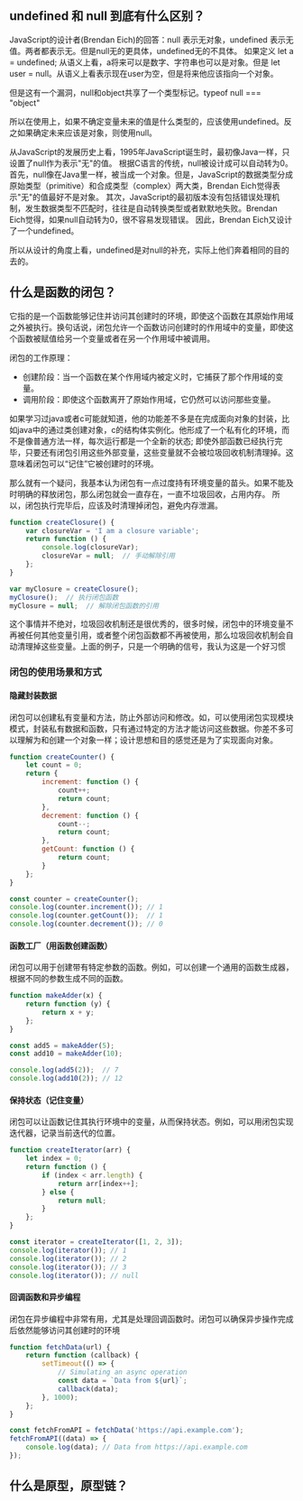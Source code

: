 ## undefined 和 null 到底有什么区别？

JavaScript的设计者(Brendan Eich)的回答：null 表示无对象，undefined 表示无值。两者都表示无。但是null无的更具体，undefined无的不具体。
如果定义 let a = undefined; 从语义上看，a将来可以是数字、字符串也可以是对象。但是 let user =
null。从语义上看表示现在user为空，但是将来他应该指向一个对象。

但是这有一个漏洞，null和object共享了一个类型标记。typeof null === "object"

所以在使用上，如果不确定变量未来的值是什么类型的，应该使用undefined。反之如果确定未来应该是对象，则使用null。

从JavaScript的发展历史上看，1995年JavaScript诞生时，最初像Java一样，只设置了null作为表示"无"的值。
根据C语言的传统，null被设计成可以自动转为0。首先，null像在Java里一样，被当成一个对象。但是，JavaScript的数据类型分成原始类型（primitive）和合成类型（complex）两大类，Brendan
Eich觉得表示"无"的值最好不是对象。
其次，JavaScript的最初版本没有包括错误处理机制，发生数据类型不匹配时，往往是自动转换类型或者默默地失败。Brendan
Eich觉得，如果null自动转为0，很不容易发现错误。
因此，Brendan Eich又设计了一个undefined。

所以从设计的角度上看，undefined是对null的补充，实际上他们奔着相同的目的去的。

## 什么是函数的闭包？

它指的是一个函数能够记住并访问其创建时的环境，即使这个函数在其原始作用域之外被执行。换句话说，闭包允许一个函数访问创建时的作用域中的变量，即使这个函数被赋值给另一个变量或者在另一个作用域中被调用。

闭包的工作原理：

- 创建阶段：当一个函数在某个作用域内被定义时，它捕获了那个作用域的变量。
- 调用阶段：即使这个函数离开了原始作用域，它仍然可以访问那些变量。

如果学习过java或者c可能就知道，他的功能差不多是在完成面向对象的封装，比如java中的通过类创建对象，c的结构体实例化。他形成了一个私有化的环境，而不是像普通方法一样，每次运行都是一个全新的状态;
即使外部函数已经执行完毕，只要还有闭包引用这些外部变量，这些变量就不会被垃圾回收机制清理掉。这意味着闭包可以“记住”它被创建时的环境。

那么就有一个疑问，我基本认为闭包有一点过度持有环境变量的苗头。如果不能及时明确的释放闭包，那么闭包就会一直存在，一直不垃圾回收，占用内存。
所以，闭包执行完毕后，应该及时清理掉闭包，避免内存泄漏。

```javascript
function createClosure() {
    var closureVar = 'I am a closure variable';
    return function () {
        console.log(closureVar);
        closureVar = null;  // 手动解除引用
    };
}

var myClosure = createClosure();
myClosure();  // 执行闭包函数
myClosure = null;  // 解除闭包函数的引用

```

这个事情并不绝对，垃圾回收机制还是很优秀的，很多时候，闭包中的环境变量不再被任何其他变量引用，或者整个闭包函数都不再被使用，那么垃圾回收机制会自动清理掉这些变量。上面的例子，只是一个明确的信号，我认为这是一个好习惯

### 闭包的使用场景和方式

#### 隐藏封装数据

闭包可以创建私有变量和方法，防止外部访问和修改。如，可以使用闭包实现模块模式，封装私有数据和函数，只有通过特定的方法才能访问这些数据。你差不多可以理解为和创建一个对象一样；设计思想和目的感觉还是为了实现面向对象。

```javascript
function createCounter() {
    let count = 0;
    return {
        increment: function () {
            count++;
            return count;
        },
        decrement: function () {
            count--;
            return count;
        },
        getCount: function () {
            return count;
        }
    };
}

const counter = createCounter();
console.log(counter.increment()); // 1
console.log(counter.getCount());  // 1
console.log(counter.decrement()); // 0

```

#### 函数工厂（用函数创建函数）

闭包可以用于创建带有特定参数的函数。例如，可以创建一个通用的函数生成器，根据不同的参数生成不同的函数。

```javascript
function makeAdder(x) {
    return function (y) {
        return x + y;
    };
}

const add5 = makeAdder(5);
const add10 = makeAdder(10);

console.log(add5(2));  // 7
console.log(add10(2)); // 12

```

#### 保持状态（记住变量）

闭包可以让函数记住其执行环境中的变量，从而保持状态。例如，可以用闭包实现迭代器，记录当前迭代的位置。

```javascript
function createIterator(arr) {
    let index = 0;
    return function () {
        if (index < arr.length) {
            return arr[index++];
        } else {
            return null;
        }
    };
}

const iterator = createIterator([1, 2, 3]);
console.log(iterator()); // 1
console.log(iterator()); // 2
console.log(iterator()); // 3
console.log(iterator()); // null

```

#### 回调函数和异步编程

闭包在异步编程中非常有用，尤其是处理回调函数时。闭包可以确保异步操作完成后依然能够访问其创建时的环境

```javascript
function fetchData(url) {
    return function (callback) {
        setTimeout(() => {
            // Simulating an async operation
            const data = `Data from ${url}`;
            callback(data);
        }, 1000);
    };
}

const fetchFromAPI = fetchData('https://api.example.com');
fetchFromAPI((data) => {
    console.log(data); // Data from https://api.example.com
});

```

## 什么是原型，原型链？